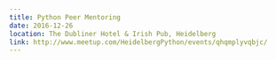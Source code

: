 ```yaml
---
title: Python Peer Mentoring
date: 2016-12-26
location: The Dubliner Hotel & Irish Pub, Heidelberg
link: http://www.meetup.com/HeidelbergPython/events/qhqmplyvqbjc/
---
```

